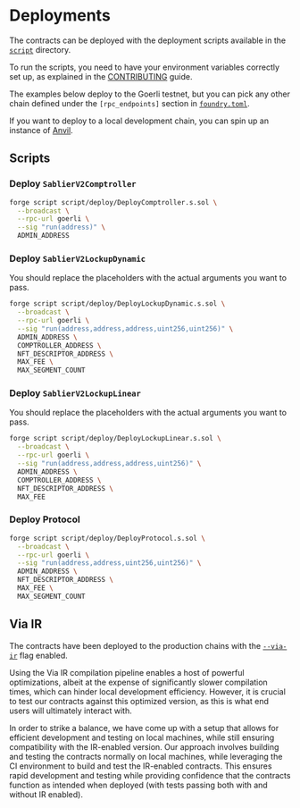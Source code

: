 # Deployments

The contracts can be deployed with the deployment scripts available in the [`script`](../script) directory.

To run the scripts, you need to have your environment variables correctly set up, as explained in the
[CONTRIBUTING](../CONTRIBUTING.md) guide.

The examples below deploy to the Goerli testnet, but you can pick any other chain defined under the `[rpc_endpoints]`
section in [`foundry.toml`](../foundry.toml).

If you want to deploy to a local development chain, you can spin up an instance of
[Anvil](https://book.getfoundry.sh/anvil).

## Scripts

### Deploy `SablierV2Comptroller`

```sh
forge script script/deploy/DeployComptroller.s.sol \
  --broadcast \
  --rpc-url goerli \
  --sig "run(address)" \
  ADMIN_ADDRESS
```

### Deploy `SablierV2LockupDynamic`

You should replace the placeholders with the actual arguments you want to pass.

```sh
forge script script/deploy/DeployLockupDynamic.s.sol \
  --broadcast \
  --rpc-url goerli \
  --sig "run(address,address,address,uint256,uint256)" \
  ADMIN_ADDRESS \
  COMPTROLLER_ADDRESS \
  NFT_DESCRIPTOR_ADDRESS \
  MAX_FEE \
  MAX_SEGMENT_COUNT
```

### Deploy `SablierV2LockupLinear`

You should replace the placeholders with the actual arguments you want to pass.

```sh
forge script script/deploy/DeployLockupLinear.s.sol \
  --broadcast \
  --rpc-url goerli \
  --sig "run(address,address,address,uint256)" \
  ADMIN_ADDRESS \
  COMPTROLLER_ADDRESS \
  NFT_DESCRIPTOR_ADDRESS \
  MAX_FEE
```

### Deploy Protocol

```sh
forge script script/deploy/DeployProtocol.s.sol \
  --broadcast \
  --rpc-url goerli \
  --sig "run(address,address,uint256,uint256)" \
  ADMIN_ADDRESS \
  NFT_DESCRIPTOR_ADDRESS \
  MAX_FEE \
  MAX_SEGMENT_COUNT
```

## Via IR

The contracts have been deployed to the production chains with the
[`--via-ir`](https://docs.soliditylang.org/en/v0.8.19/ir-breaking-changes.html) flag enabled.

Using the Via IR compilation pipeline enables a host of powerful optimizations, albeit at the expense of significantly
slower compilation times, which can hinder local development efficiency. However, it is crucial to test our contracts
against this optimized version, as this is what end users will ultimately interact with.

In order to strike a balance, we have come up with a setup that allows for efficient development and testing on local
machines, while still ensuring compatibility with the IR-enabled version. Our approach involves building and testing the
contracts normally on local machines, while leveraging the CI environment to build and test the IR-enabled contracts.
This ensures rapid development and testing while providing confidence that the contracts function as intended when
deployed (with tests passing both with and without IR enabled).
